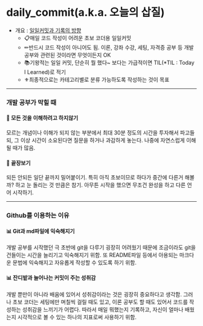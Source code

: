 # daily_commit(a.k.a. 오늘의 삽질)
- 개요 : [일일커밋과 기록의 방향](https://chooi9522.tistory.com/28)
  - 📋매일 코드 작성이 어려운 초보 코더용 일일커밋
  - ✏반드시 코드 작성이 아니어도 됨. 이론, 강좌 수강, 세팅, 자격증 공부 등 개발 공부와 관련된 것이라면 무엇이든지 OK
  - 📚기왕적는 일일 커밋, 단순히 뭘 했다~ 보다는 가급적이면 TIL(*TIL : Today I Learned)로 적기
  - ⚜최종적으로는 카테고리별로 분류 가능하도록 작성하는 것이 목표 
---
### 개발 공부가 막힐 때
#### 🔆 모든 것을 이해하려고 하지않기
모르는 개념이나 이해가 되지 않는 부분에서 최대 30분 정도의 시간을 투자해서 파고들되, 그 이상 시간이 소요된다면 질문을 하거나 과감하게 놓는다. 나중에 자연스럽게 이해될 때가 많음.

#### 🔆 끝장보기
되든 안되든 일단 끝까지 밀어붙이기. 특히 아직 초보이므로 하다가 중간에 다른거 해볼까? 하고 눈 돌리는 것 만큼은 참기. 아무튼 시작을 했으면 무조건 완성을 하고 다른 언어 시작하기.

---

### Github를 이용하는 이유
#### 📊 Git과 md파일에 익숙해지기
개발 공부를 시작했던 극 초반에 git을 다루기 굉장히 어려웠기 때문에 조금이라도 git을 건들이는 시간을 늘리기고 익숙해지기 위함. 또 README파일 등에서 아용되는 마크다운 문법에 익숙해지고 자유롭게 작성할 수 있도록 하기 위함.


#### 📊 잔디밭과 늘어나는 커밋이 주는 성취감
개발 뿐만이 아니라 배움에 있어서 성취감이라는 것은 굉장히 중요하다고 생각함. 그러나 초보 코더는 세팅에만 며칠씩 걸릴 때도 있고, 이론 공부도 할 때도 있어서 코드를 작성하는 성취감을 느끼기가 어렵다. 따라서 매일 뭐했는지 기록하고, 자신이 얼마나 배웠는지 시각적으로 볼 수 있는 하나의 지표로써 사용하기 위함.
